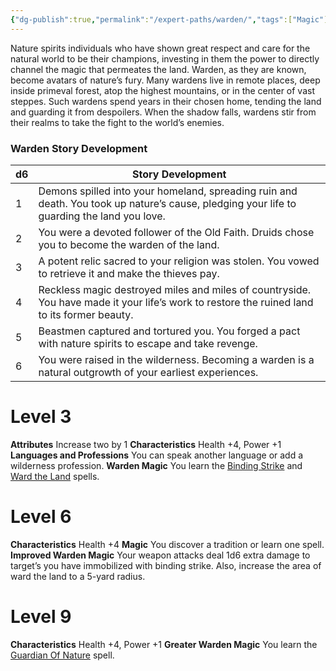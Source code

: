```yaml
---
{"dg-publish":true,"permalink":"/expert-paths/warden/","tags":["Magic"]}
---
```


Nature spirits individuals who have shown great respect and care for the natural world to be their champions, investing in them the power to directly channel the magic that permeates the land. Warden, as they are known, become avatars of nature’s fury. Many wardens live in remote places, deep inside primeval forest, atop the highest mountains, or in the center of vast steppes. Such wardens spend years in their chosen home, tending the land and guarding it from despoilers. When the shadow falls, wardens stir from their realms to take the fight to the world’s enemies.
### Warden Story Development

| d6  | Story Development                                                                                                                           |
| --- | ------------------------------------------------------------------------------------------------------------------------------------------- |
| 1   | Demons spilled into your homeland, spreading ruin and death. You took up nature’s cause, pledging your life to guarding the land you love.  |
| 2   | You were a devoted follower of the Old Faith. Druids chose you to become the warden of the land.                                            |
| 3   | A potent relic sacred to your religion was stolen. You vowed to retrieve it and make the thieves pay.                                       |
| 4   | Reckless magic destroyed miles and miles of countryside. You have made it your life’s work to restore the ruined land to its former beauty. |
| 5   | Beastmen captured and tortured you. You forged a pact with nature spirits to escape and take revenge.                                       |
| 6   | You were raised in the wilderness. Becoming a warden is a natural outgrowth of your earliest experiences.                                   |
# Level 3
**Attributes** Increase two by 1
**Characteristics** Health +4, Power +1
**Languages and Professions** You can speak another language or add a wilderness profession.
**Warden Magic** You learn the [Binding Strike](https://sotdl-spell-database.vercel.app/spells/path-specific/binding-strike/) and [Ward the Land](https://sotdl-spell-database.vercel.app/spells/path-specific/ward-the-land/) spells.
# Level 6
**Characteristics** Health +4
**Magic** You discover a tradition or learn one spell.
**Improved Warden Magic** Your weapon attacks deal 1d6 extra damage to target’s you have immobilized with binding strike. Also, increase the area of ward the land to a 5-yard radius.
# Level 9
**Characteristics** Health +4, Power +1
**Greater Warden Magic** You learn the [Guardian Of Nature](https://sotdl-spell-database.vercel.app/spells/path-specific/guardian-of-nature/) spell.